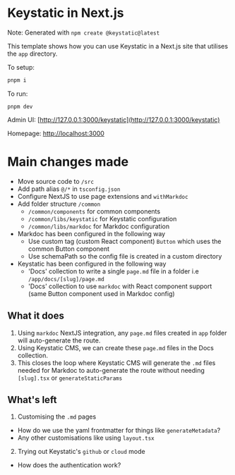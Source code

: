 # Keystatic in Next.js

Note: Generated with `npm create @keystatic@latest`

This template shows how you can use Keystatic in a Next.js site that utilises
the `app` directory.

To setup:

```bash
pnpm i
```

To run:

```
pnpm dev
```

Admin UI: [http://127.0.0.1:3000/keystatic](http://127.0.0.1:3000/keystatic)

Homepage: [http://localhost:3000](http://localhost:3000)

# Main changes made

- Move source code to `/src`
- Add path alias `@/*` in `tsconfig.json`
- Configure NextJS to use page extensions and `withMarkdoc`
- Add folder structure `/common`
  - `/common/components` for common components
  - `/common/libs/keystatic` for Keystatic configuration
  - `/common/libs/markdoc` for Markdoc configuration
- Markdoc has been configured in the following way
  - Use custom tag (custom React component) `Button` which uses the common Button component
  - Use schemaPath so the config file is created in a custom directory
- Keystatic has been configured in the following way
  - 'Docs' collection to write a single `page.md` file in a folder i.e `/app/docs/[slug]/page.md`
  - 'Docs' collection to use `markdoc` with React component support (same Button component used in Markdoc config)

## What it does

1. Using `markdoc` NextJS integration, any `page.md` files created in `app` folder will auto-generate the route.
1. Using Keystatic CMS, we can create these `page.md` files in the Docs collection.
1. This closes the loop where Keystatic CMS will generate the `.md` files needed for Markdoc to auto-generate the route without needing `[slug].tsx` or `generateStaticParams`

## What's left

1. Customising the `.md` pages

- How do we use the yaml frontmatter for things like `generateMetadata`?
- Any other customisations like using `layout.tsx`

2. Trying out Keystatic's `github` or `cloud` mode

- How does the authentication work?
